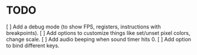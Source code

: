 # TODO

[ ] Add a debug mode (to show FPS, registers, instructions with breakpoints).
[ ] Add options to customize things like set/unset pixel colors, change scale.
[ ] Add audio beeping when sound timer hits 0.
[ ] Add option to bind different keys.